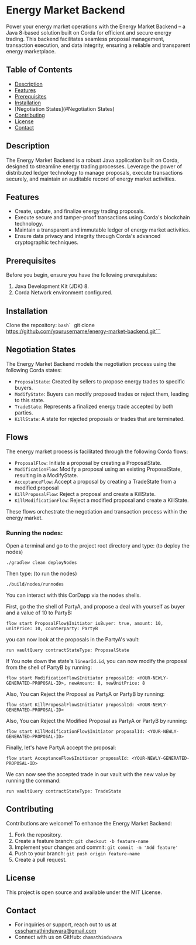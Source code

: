 # Energy Market Backend

Power your energy market operations with the Energy Market Backend – a Java 8-based solution built on Corda for efficient and secure energy trading. This backend facilitates seamless proposal management, transaction execution, and data integrity, ensuring a reliable and transparent energy marketplace.

## Table of Contents
- [Description](#description)
- [Features](#features)
- [Prerequisites](#prerequisites)
- [Installation](#installation)
- [Negotiation States](#Negotiation States)
- [Contributing](#contributing)
- [License](#license)
- [Contact](#contact)

## Description
The Energy Market Backend is a robust Java application built on Corda, designed to streamline energy trading processes. Leverage the power of distributed ledger technology to manage proposals, execute transactions securely, and maintain an auditable record of energy market activities.

## Features
- Create, update, and finalize energy trading proposals.
- Execute secure and tamper-proof transactions using Corda's blockchain technology.
- Maintain a transparent and immutable ledger of energy market activities.
- Ensure data privacy and integrity through Corda's advanced cryptographic techniques.

## Prerequisites
Before you begin, ensure you have the following prerequisites:
1. Java Development Kit (JDK) 8.
2. Corda Network environment configured.

## Installation
Clone the repository:
  ```bash`
  ```git clone https://github.com/yourusername/energy-market-backend.git```

## Negotiation States

The Energy Market Backend models the negotiation process using the following Corda states:

* `ProposalState`: Created by sellers to propose energy trades to specific buyers.
* `ModifyState`: Buyers can modify proposed trades or reject them, leading to this state.
* `TradeState`: Represents a finalized energy trade accepted by both parties.
* `KillState`: A state for rejected proposals or trades that are terminated.


## Flows
The energy market process is facilitated through the following Corda flows:

* `ProposalFlow`: Initiate a proposal by creating a ProposalState.
* `ModificationFlow`: Modify a proposal using an existing ProposalState, resulting in a ModifyState.
* `AcceptanceFlow`: Accept a proposal by creating a TradeState from a modified proposal
* `KillProposalFlow`: Reject a proposal and create a KillState.
* `KillModificationFlow`: Reject a modified proposal and create a KillState.

These flows orchestrate the negotiation and transaction process within the energy market.

### Running the nodes:

Open a terminal and go to the project root directory and type: (to deploy the nodes)
```
./gradlew clean deployNodes
```
Then type: (to run the nodes)
```
./build/nodes/runnodes
```

You can interact with this CorDapp via the nodes shells.

First, go the the shell of PartyA, and propose a deal with yourself as buyer and a value of 10 to PartyB:

    flow start ProposalFlow$Initiator isBuyer: true, amount: 10, unitPrice: 10, counterparty: PartyB

you can now look at the proposals in the PartyA's vault:

    run vaultQuery contractStateType: ProposalState

If You note down the state's `linearId.id`, you can now modify the proposal from the shell of PartyB by running:

    flow start ModificationFlow$Initiator proposalId: <YOUR-NEWLY-GENERATED-PROPOSAL-ID>, newAmount: 8, newUnitPrice: 8

Also, You can Reject the Proposal as PartyA or PartyB by running:

    flow start KillProposalFlow$Initiator proposalId: <YOUR-NEWLY-GENERATED-PROPOSAL-ID>
    
Also, You can Reject the Modified Proposal as PartyA or PartyB by running:

    flow start KillModificationFlow$Initiator proposalId: <YOUR-NEWLY-GENERATED-PROPOSAL-ID>

Finally, let's have PartyA accept the proposal:

    flow start AcceptanceFlow$Initiator proposalId: <YOUR-NEWLY-GENERATED-PROPOSAL-ID>

We can now see the accepted trade in our vault with the new value by running the command:

    run vaultQuery contractStateType: TradeState

## Contributing
Contributions are welcome! To enhance the Energy Market Backend:

1. Fork the repository.
2. Create a feature branch: `git checkout -b feature-name`
3. Implement your changes and commit: `git commit -m 'Add feature'`
4. Push to your branch: `git push origin feature-name`
5. Create a pull request.

## License
This project is open source and available under the MIT License.

## Contact
* For inquiries or support, reach out to us at csschamathinduwara@gmail.com
* Connect with us on GitHub: `chamathinduwara`

